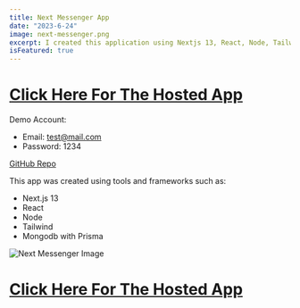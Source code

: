 ```yaml
---
title: Next Messenger App
date: "2023-6-24"
image: next-messenger.png
excerpt: I created this application using Nextjs 13, React, Node, Tailwind and many other tools and frameworks.
isFeatured: true
---
```


# [Click Here For The Hosted App](https://next-messenger-two.vercel.app/)

Demo Account:

- Email: test@mail.com
- Password: 1234

[GitHub Repo](https://github.com/rehankhan21/next-messenger)

This app was created using tools and frameworks such as:

- Next.js 13
- React
- Node
- Tailwind
- Mongodb with Prisma

![Next Messenger Image](next-messenger-md.png)

# [Click Here For The Hosted App](https://next-messenger-two.vercel.app/)
